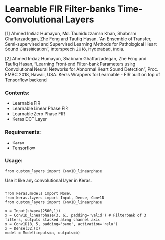# Learnable FIR Filter-banks Time-Convolutional Layers

[1] Ahmed Imtiaz Humayun, Md. Tauhiduzzaman Khan, Shabnam Ghaffarzadegan, Zhe Feng and Taufiq Hasan, “An Ensemble of Transfer, Semi-supervised and Supervised Learning Methods for Pathological Heart Sound Classification”, Interspeech 2018, Hyderabad, India.

[2] Ahmed Imtiaz Humayun, Shabnam Ghaffarzadegan, Zhe Feng and Taufiq Hasan, “Learning Front-end Filter-bank Parameters using Convolutional Neural Networks for Abnormal Heart Sound Detection”, Proc. EMBC 2018, Hawaii, USA.
Keras Wrappers for Learnable - FIR built on top of Tensorflow backend

### Contents:

- Learnable FIR
- Learnable Linear Phase FIR
- Learnable Zero Phase FIR
- Keras DCT Layer

### Requirements:
- Keras
- Tensorflow

### Usage:
`` from custom_layers import Conv1D_linearphase
``

Use it like any convolutional layer in Keras.


```

from keras.models import Model
from keras.layers import Input, Dense, Conv1D
from custom_layers import Conv1D_linearphase

x = Input(shape=(2500,1))
x = Conv1D_linearphase(3, 61, padding='valid') # Filterbank of 3 filters, outputs stacked along channel axis
x = Conv1D(8, 5, padding='same', activation='relu')
x = Dense(32)(x)
model = Model(inputs=a, outputs=b)

```
